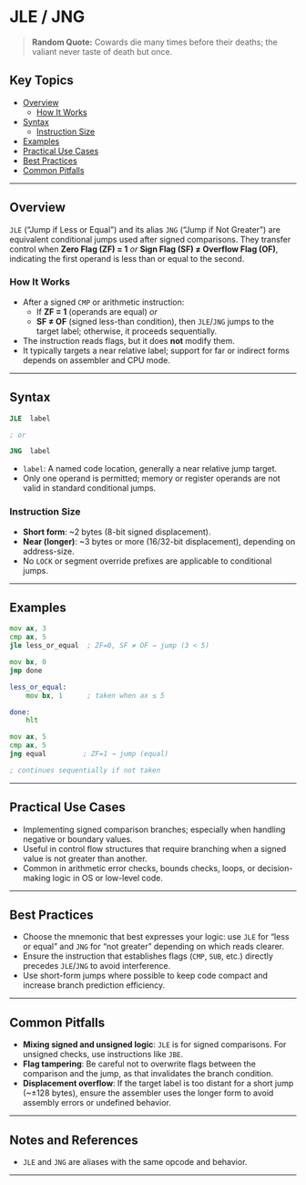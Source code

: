 # JLE / JNG

> **Random Quote:** Cowards die many times before their deaths; the valiant never taste of death but once.

## Key Topics

- [Overview](#overview)
    - [How It Works](#how-it-works)
- [Syntax](#syntax)
    - [Instruction Size](#instruction-size)
- [Examples](#examples)
- [Practical Use Cases](#practical-use-cases)
- [Best Practices](#best-practices)
- [Common Pitfalls](#common-pitfalls)

---

## Overview

`JLE` (“Jump if Less or Equal”) and its alias `JNG` (“Jump if Not Greater”) are equivalent conditional jumps used after signed comparisons. They transfer control when **Zero Flag (ZF) = 1** *or* **Sign Flag (SF) ≠ Overflow Flag (OF)**, indicating the first operand is less than or equal to the second.

### How It Works

- After a signed `CMP` or arithmetic instruction:
  - If **ZF = 1** (operands are equal) *or*
  - **SF ≠ OF** (signed less-than condition),
then `JLE`/`JNG` jumps to the target label; otherwise, it proceeds sequentially.
- The instruction reads flags, but it does **not** modify them.
- It typically targets a near relative label; support for far or indirect forms depends on assembler and CPU mode.

---

## Syntax

```asm
JLE  label

; or

JNG  label
```

* `label`: A named code location, generally a near relative jump target.
* Only one operand is permitted; memory or register operands are not valid in standard conditional jumps.

### Instruction Size

* **Short form**: \~2 bytes (8-bit signed displacement).
* **Near (longer)**: \~3 bytes or more (16/32-bit displacement), depending on address-size.
* No `LOCK` or segment override prefixes are applicable to conditional jumps.

---

## Examples

```asm
mov ax, 3
cmp ax, 5
jle less_or_equal  ; ZF=0, SF ≠ OF → jump (3 < 5)

mov bx, 0
jmp done

less_or_equal:
    mov bx, 1      ; taken when ax ≤ 5

done:
    hlt
```

```asm
mov ax, 5
cmp ax, 5
jng equal         ; ZF=1 → jump (equal)

; continues sequentially if not taken
```

---

## Practical Use Cases

* Implementing signed comparison branches; especially when handling negative or boundary values.
* Useful in control flow structures that require branching when a signed value is not greater than another.
* Common in arithmetic error checks, bounds checks, loops, or decision-making logic in OS or low-level code.

---

## Best Practices

* Choose the mnemonic that best expresses your logic: use `JLE` for “less or equal” and `JNG` for “not greater” depending on which reads clearer.
* Ensure the instruction that establishes flags (`CMP`, `SUB`, etc.) directly precedes `JLE`/`JNG` to avoid interference.
* Use short-form jumps where possible to keep code compact and increase branch prediction efficiency.

---

## Common Pitfalls

* **Mixing signed and unsigned logic**: `JLE` is for signed comparisons. For unsigned checks, use instructions like `JBE`.
* **Flag tampering**: Be careful not to overwrite flags between the comparison and the jump, as that invalidates the branch condition.
* **Displacement overflow**: If the target label is too distant for a short jump (\~±128 bytes), ensure the assembler uses the longer form to avoid assembly errors or undefined behavior.

---

## Notes and References

* `JLE` and `JNG` are aliases with the same opcode and behavior.

---
